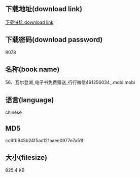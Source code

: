 ## 下载地址(download link)
[下载链接 download link](https://voluble-croquembouche-d321dc.netlify.app/?s=56%E3%80%81%E7%93%A6%E5%B0%94%E7%99%BB%E6%B9%96_%E7%94%B5%E5%AD%90%E4%B9%A6%E5%85%8D%E8%B4%B9%E8%B5%A0%E9%80%81_%E8%A1%8C%E8%A1%8C%E5%BE%AE%E4%BF%A1491256034_.mobi)

## 下载密码(download password)
8078

## 名称(book name)
56、瓦尔登湖_电子书免费赠送_行行微信491256034_.mobi.mobi

## 语言(language)
chinese

## MD5
cc6fb945b24f5ac121aaee0977e7a51f

## 大小(filesize)
825.4 KB
